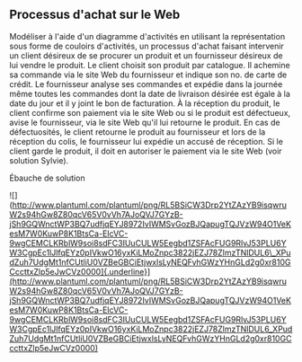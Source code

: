 ## Processus d\'achat sur le Web

Modéliser à l'aide d'un diagramme d'activités en utilisant la
représentation sous forme de couloirs d'activités, un processus d'achat
faisant intervenir un client désireux de se procurer un produit et un
fournisseur désireux de lui vendre le produit. Le client choisit son
produit par catalogue. Il achemine sa commande via le site Web du
fournisseur et indique son no. de carte de crédit. Le fournisseur
analyse ses commandes et expédie dans la journée même toutes les
commandes dont la date de livraison désirée est égale à la date du jour
et il y joint le bon de facturation. À la réception du produit, le
client confirme son paiement via le site Web ou si le produit est
défectueux, avise le fournisseur, via le site Web qu'il lui retourne le
produit. En cas de défectuosités, le client retourne le produit au
fournisseur et lors de la réception du colis, le fournisseur lui expédie
un accusé de réception. Si le client garde le produit, il doit en
autoriser le paiement via le site Web (voir solution Sylvie).

Ébauche de solution

![](http://www.plantuml.com/plantuml/png/RL5BSiCW3Drp2YtZAzYB9isqwruW2s94hGw8Z80qcV65V0vVh7AJoQVJ7GYzB-jSh9GQWnctWP3BQ7udfjqEYJ8972IvIWMSvGozBJQapugTQJVzW94O1VeKesM7W0KuwP8K1BtsCa-EIcVC-9wgCEMCLKRblW9soi8sdFC3IUuCULW5Eegbd1ZSFAcFUG9RlvJ53PLU6YW3CgpEc1lJlfqEYz0pIVkwO16yxKiLMoZnpc3822jEZJ78ZlmzTNlDUL6\_XPudZuh7UdgMt1nfCUtliU0VZBeGBCiEtjwxlsLyNEQFvhGWzYHnGLd2g0xr810GCccttxZlp5eJwCVz0000]{.underline}](http://www.plantuml.com/plantuml/png/RL5BSiCW3Drp2YtZAzYB9isqwruW2s94hGw8Z80qcV65V0vVh7AJoQVJ7GYzB-jSh9GQWnctWP3BQ7udfjqEYJ8972IvIWMSvGozBJQapugTQJVzW94O1VeKesM7W0KuwP8K1BtsCa-EIcVC-9wgCEMCLKRblW9soi8sdFC3IUuCULW5Eegbd1ZSFAcFUG9RlvJ53PLU6YW3CgpEc1lJlfqEYz0pIVkwO16yxKiLMoZnpc3822jEZJ78ZlmzTNlDUL6_XPudZuh7UdgMt1nfCUtliU0VZBeGBCiEtjwxlsLyNEQFvhGWzYHnGLd2g0xr810GCccttxZlp5eJwCVz0000)
